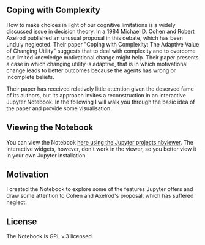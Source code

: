## Coping with Complexity

How to make choices in light of our cognitive limitations is a widely discussed issue in decision theory. In a 1984 Michael D. Cohen and Robert Axelrod published an unusual proposal in this debate, which has been unduly neglected. Their paper "Coping with Complexity: The Adaptive Value of Changing Utility" suggests that to deal with complexity and to overcome our limited knowledge motivational change might help. Their paper presents a case in which changing utility is adaptive, that is in which motivational change leads to better outcomes because the agents has wrong or incomplete beliefs.

Their paper has received relatively little attention given the deserved fame of its authors, but its approach invites a reconstruction in an interactive Jupyter Notebook. In the following I will walk you through the basic idea of the paper and provide some visualisation.


## Viewing the Notebook
You can view the Notebook [here using the Jupyter projects nbviewer](https://nbviewer.jupyter.org/github/dstrohmaier/Adaptive-Utility/blob/master/coping_with_complexity.ipynb). The interactive widgets, however, don't work in the viewer, so you better view it in your own Jupyter installation.


## Motivation

I created the Notebook to explore some of the features Jupyter offers and draw some attention to Cohen and Axelrod's proposal, which has suffered neglect.


## License

The Notebook is GPL v.3 licensed.
